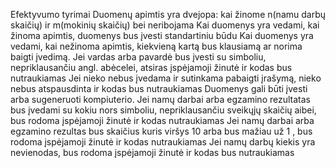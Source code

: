 Efektyvumo tyrimai
Duomenų apimtis yra dvejopa: kai žinome n(namu darbų skaičių) ir m(mokinių skaičių) bei neribojama
Kai duomenys yra vedami, kai žinoma apimtis, duomenys bus įvesti standartiniu būdu
Kai duomenys yra vedami, kai nežinoma apimtis, kiekvieną kartą bus klausiamą ar norima baigti įvedimą.
Jei vardas arba pavardė bus įvesti su simboliu, nepriklausančiu angl. abėcelei, atsiras įspėjamoji žinutė ir kodas bus nutraukiamas
Jei nieko nebus įvedama ir sutinkama pabaigti įrašymą, nieko nebus atspausdinta ir kodas bus nutraukiamas
Duomenys gali būti įvesti arba sugeneruoti kompiuterio.
Jei namų darbai arba egzamino rezultatas bus įvedami su kokiu nors simboliu, nepriklausančiu sveikųjų skaičių aibei, bus rodoma įspėjamoji žinutė ir kodas nutraukiamas
Jei namų darbai arba egzamino rezultas bus skaičius kuris viršys 10 arba bus mažiau už 1 , bus rodoma įspėjamoji žinutė ir kodas nutraukiamas
Jei namų darbų kiekis yra nevienodas, bus rodoma įspėjamoji žinutė ir kodas bus nutraukiamas
